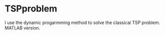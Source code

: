 # TSPproblem

I use the dynamic progarmming method to solve the classical TSP problem. MATLAB version.
